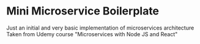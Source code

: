# Mini Microservice Boilerplate
Just an initial and very basic implementation of microservices architecture 
Taken from Udemy course "Microservices with Node JS and React"